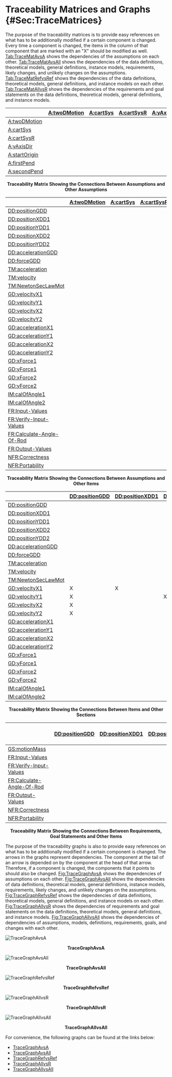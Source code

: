 # Traceability Matrices and Graphs {#Sec:TraceMatrices}

The purpose of the traceability matrices is to provide easy references on what has to be additionally modified if a certain component is changed. Every time a component is changed, the items in the column of that component that are marked with an "X" should be modified as well. [Tab:TraceMatAvsA](./SecTraceMatrices.md#Table:TraceMatAvsA) shows the dependencies of the assumptions on each other. [Tab:TraceMatAvsAll](./SecTraceMatrices.md#Table:TraceMatAvsAll) shows the dependencies of the data definitions, theoretical models, general definitions, instance models, requirements, likely changes, and unlikely changes on the assumptions. [Tab:TraceMatRefvsRef](./SecTraceMatrices.md#Table:TraceMatRefvsRef) shows the dependencies of the data definitions, theoretical models, general definitions, and instance models on each other. [Tab:TraceMatAllvsR](./SecTraceMatrices.md#Table:TraceMatAllvsR) shows the dependencies of the requirements and goal statements on the data definitions, theoretical models, general definitions, and instance models.

<div id="Table:TraceMatAvsA"></div>

|                                            |[A:twoDMotion](./SecAssumps.md#twoDMotion)|[A:cartSys](./SecAssumps.md#cartSys)|[A:cartSysR](./SecAssumps.md#cartSysR)|[A:yAxisDir](./SecAssumps.md#yAxisDir)|[A:startOrigin](./SecAssumps.md#startOrigin)|[A:firstPend](./SecAssumps.md#firstPend)|[A:secondPend](./SecAssumps.md#secondPend)|
|:-------------------------------------------|:-----------------------------------------|:-----------------------------------|:-------------------------------------|:-------------------------------------|:-------------------------------------------|:---------------------------------------|:-----------------------------------------|
|[A:twoDMotion](./SecAssumps.md#twoDMotion)  |                                          |                                    |                                      |                                      |                                            |                                        |                                          |
|[A:cartSys](./SecAssumps.md#cartSys)        |                                          |                                    |                                      |                                      |                                            |                                        |                                          |
|[A:cartSysR](./SecAssumps.md#cartSysR)      |                                          |                                    |                                      |                                      |                                            |                                        |                                          |
|[A:yAxisDir](./SecAssumps.md#yAxisDir)      |                                          |                                    |                                      |                                      |                                            |                                        |                                          |
|[A:startOrigin](./SecAssumps.md#startOrigin)|                                          |                                    |                                      |                                      |                                            |                                        |                                          |
|[A:firstPend](./SecAssumps.md#firstPend)    |                                          |                                    |                                      |                                      |                                            |                                        |                                          |
|[A:secondPend](./SecAssumps.md#secondPend)  |                                          |                                    |                                      |                                      |                                            |                                        |                                          |

**<p align="center">Traceability Matrix Showing the Connections Between Assumptions and Other Assumptions</p>**

<div id="Table:TraceMatAvsAll"></div>

|                                                    |[A:twoDMotion](./SecAssumps.md#twoDMotion)|[A:cartSys](./SecAssumps.md#cartSys)|[A:cartSysR](./SecAssumps.md#cartSysR)|[A:yAxisDir](./SecAssumps.md#yAxisDir)|[A:startOrigin](./SecAssumps.md#startOrigin)|[A:firstPend](./SecAssumps.md#firstPend)|[A:secondPend](./SecAssumps.md#secondPend)|
|:---------------------------------------------------|:-----------------------------------------|:-----------------------------------|:-------------------------------------|:-------------------------------------|:-------------------------------------------|:---------------------------------------|:-----------------------------------------|
|[DD:positionGDD](./SecDDs.md#DD:positionGDD)        |                                          |                                    |                                      |                                      |                                            |                                        |                                          |
|[DD:positionXDD1](./SecDDs.md#DD:positionXDD1)      |                                          |                                    |                                      |                                      |                                            |                                        |                                          |
|[DD:positionYDD1](./SecDDs.md#DD:positionYDD1)      |                                          |                                    |                                      |                                      |                                            |                                        |                                          |
|[DD:positionXDD2](./SecDDs.md#DD:positionXDD2)      |                                          |                                    |                                      |                                      |                                            |                                        |                                          |
|[DD:positionYDD2](./SecDDs.md#DD:positionYDD2)      |                                          |                                    |                                      |                                      |                                            |                                        |                                          |
|[DD:accelerationGDD](./SecDDs.md#DD:accelerationGDD)|                                          |                                    |                                      |                                      |                                            |                                        |                                          |
|[DD:forceGDD](./SecDDs.md#DD:forceGDD)              |                                          |                                    |                                      |                                      |                                            |                                        |                                          |
|[TM:acceleration](./SecTMs.md#TM:acceleration)      |                                          |                                    |                                      |                                      |                                            |                                        |                                          |
|[TM:velocity](./SecTMs.md#TM:velocity)              |                                          |                                    |                                      |                                      |                                            |                                        |                                          |
|[TM:NewtonSecLawMot](./SecTMs.md#TM:NewtonSecLawMot)|                                          |                                    |                                      |                                      |                                            |                                        |                                          |
|[GD:velocityX1](./SecGDs.md#GD:velocityX1)          |                                          |                                    |                                      |                                      |                                            |                                        |                                          |
|[GD:velocityY1](./SecGDs.md#GD:velocityY1)          |                                          |                                    |                                      |                                      |                                            |                                        |                                          |
|[GD:velocityX2](./SecGDs.md#GD:velocityX2)          |                                          |                                    |                                      |                                      |                                            |                                        |                                          |
|[GD:velocityY2](./SecGDs.md#GD:velocityY2)          |                                          |                                    |                                      |                                      |                                            |                                        |                                          |
|[GD:accelerationX1](./SecGDs.md#GD:accelerationX1)  |                                          |                                    |                                      |                                      |                                            |                                        |                                          |
|[GD:accelerationY1](./SecGDs.md#GD:accelerationY1)  |                                          |                                    |                                      |                                      |                                            |                                        |                                          |
|[GD:accelerationX2](./SecGDs.md#GD:accelerationX2)  |                                          |                                    |                                      |                                      |                                            |                                        |                                          |
|[GD:accelerationY2](./SecGDs.md#GD:accelerationY2)  |                                          |                                    |                                      |                                      |                                            |                                        |                                          |
|[GD:xForce1](./SecGDs.md#GD:xForce1)                |                                          |                                    |                                      |                                      |                                            |                                        |                                          |
|[GD:yForce1](./SecGDs.md#GD:yForce1)                |                                          |                                    |                                      |                                      |                                            |                                        |                                          |
|[GD:xForce2](./SecGDs.md#GD:xForce2)                |                                          |                                    |                                      |                                      |                                            |                                        |                                          |
|[GD:yForce2](./SecGDs.md#GD:yForce2)                |                                          |                                    |                                      |                                      |                                            |                                        |                                          |
|[IM:calOfAngle1](./SecIMs.md#IM:calOfAngle1)        |                                          |                                    |                                      |                                      |                                            |                                        |                                          |
|[IM:calOfAngle2](./SecIMs.md#IM:calOfAngle2)        |                                          |                                    |                                      |                                      |                                            |                                        |                                          |
|[FR:Input-Values](./SecFRs.md#inputValues)          |                                          |                                    |                                      |                                      |                                            |                                        |                                          |
|[FR:Verify-Input-Values](./SecFRs.md#verifyInptVals)|                                          |                                    |                                      |                                      |                                            |                                        |                                          |
|[FR:Calculate-Angle-Of-Rod](./SecFRs.md#calcAng)    |                                          |                                    |                                      |                                      |                                            |                                        |                                          |
|[FR:Output-Values](./SecFRs.md#outputValues)        |                                          |                                    |                                      |                                      |                                            |                                        |                                          |
|[NFR:Correctness](./SecNFRs.md#correct)             |                                          |                                    |                                      |                                      |                                            |                                        |                                          |
|[NFR:Portability](./SecNFRs.md#portable)            |                                          |                                    |                                      |                                      |                                            |                                        |                                          |

**<p align="center">Traceability Matrix Showing the Connections Between Assumptions and Other Items</p>**

<div id="Table:TraceMatRefvsRef"></div>

|                                                    |[DD:positionGDD](./SecDDs.md#DD:positionGDD)|[DD:positionXDD1](./SecDDs.md#DD:positionXDD1)|[DD:positionYDD1](./SecDDs.md#DD:positionYDD1)|[DD:positionXDD2](./SecDDs.md#DD:positionXDD2)|[DD:positionYDD2](./SecDDs.md#DD:positionYDD2)|[DD:accelerationGDD](./SecDDs.md#DD:accelerationGDD)|[DD:forceGDD](./SecDDs.md#DD:forceGDD)|[TM:acceleration](./SecTMs.md#TM:acceleration)|[TM:velocity](./SecTMs.md#TM:velocity)|[TM:NewtonSecLawMot](./SecTMs.md#TM:NewtonSecLawMot)|[GD:velocityX1](./SecGDs.md#GD:velocityX1)|[GD:velocityY1](./SecGDs.md#GD:velocityY1)|[GD:velocityX2](./SecGDs.md#GD:velocityX2)|[GD:velocityY2](./SecGDs.md#GD:velocityY2)|[GD:accelerationX1](./SecGDs.md#GD:accelerationX1)|[GD:accelerationY1](./SecGDs.md#GD:accelerationY1)|[GD:accelerationX2](./SecGDs.md#GD:accelerationX2)|[GD:accelerationY2](./SecGDs.md#GD:accelerationY2)|[GD:xForce1](./SecGDs.md#GD:xForce1)|[GD:yForce1](./SecGDs.md#GD:yForce1)|[GD:xForce2](./SecGDs.md#GD:xForce2)|[GD:yForce2](./SecGDs.md#GD:yForce2)|[IM:calOfAngle1](./SecIMs.md#IM:calOfAngle1)|[IM:calOfAngle2](./SecIMs.md#IM:calOfAngle2)|
|:---------------------------------------------------|:-------------------------------------------|:---------------------------------------------|:---------------------------------------------|:---------------------------------------------|:---------------------------------------------|:---------------------------------------------------|:-------------------------------------|:---------------------------------------------|:-------------------------------------|:---------------------------------------------------|:-----------------------------------------|:-----------------------------------------|:-----------------------------------------|:-----------------------------------------|:-------------------------------------------------|:-------------------------------------------------|:-------------------------------------------------|:-------------------------------------------------|:-----------------------------------|:-----------------------------------|:-----------------------------------|:-----------------------------------|:-------------------------------------------|:-------------------------------------------|
|[DD:positionGDD](./SecDDs.md#DD:positionGDD)        |                                            |                                              |                                              |                                              |                                              |                                                    |                                      |                                              |                                      |                                                    |                                          |                                          |                                          |                                          |                                                  |                                                  |                                                  |                                                  |                                    |                                    |                                    |                                    |                                            |                                            |
|[DD:positionXDD1](./SecDDs.md#DD:positionXDD1)      |                                            |                                              |                                              |                                              |                                              |                                                    |                                      |                                              |                                      |                                                    |                                          |                                          |                                          |                                          |                                                  |                                                  |                                                  |                                                  |                                    |                                    |                                    |                                    |                                            |                                            |
|[DD:positionYDD1](./SecDDs.md#DD:positionYDD1)      |                                            |                                              |                                              |                                              |                                              |                                                    |                                      |                                              |                                      |                                                    |                                          |                                          |                                          |                                          |                                                  |                                                  |                                                  |                                                  |                                    |                                    |                                    |                                    |                                            |                                            |
|[DD:positionXDD2](./SecDDs.md#DD:positionXDD2)      |                                            |                                              |                                              |                                              |                                              |                                                    |                                      |                                              |                                      |                                                    |                                          |                                          |                                          |                                          |                                                  |                                                  |                                                  |                                                  |                                    |                                    |                                    |                                    |                                            |                                            |
|[DD:positionYDD2](./SecDDs.md#DD:positionYDD2)      |                                            |                                              |                                              |                                              |                                              |                                                    |                                      |                                              |                                      |                                                    |                                          |                                          |                                          |                                          |                                                  |                                                  |                                                  |                                                  |                                    |                                    |                                    |                                    |                                            |                                            |
|[DD:accelerationGDD](./SecDDs.md#DD:accelerationGDD)|                                            |                                              |                                              |                                              |                                              |                                                    |                                      |                                              |                                      |                                                    |                                          |                                          |                                          |                                          |                                                  |                                                  |                                                  |                                                  |                                    |                                    |                                    |                                    |                                            |                                            |
|[DD:forceGDD](./SecDDs.md#DD:forceGDD)              |                                            |                                              |                                              |                                              |                                              |                                                    |                                      |                                              |                                      |                                                    |                                          |                                          |                                          |                                          |                                                  |                                                  |                                                  |                                                  |                                    |                                    |                                    |                                    |                                            |                                            |
|[TM:acceleration](./SecTMs.md#TM:acceleration)      |                                            |                                              |                                              |                                              |                                              |                                                    |                                      |                                              |                                      |                                                    |                                          |                                          |                                          |                                          |                                                  |                                                  |                                                  |                                                  |                                    |                                    |                                    |                                    |                                            |                                            |
|[TM:velocity](./SecTMs.md#TM:velocity)              |                                            |                                              |                                              |                                              |                                              |                                                    |                                      |                                              |                                      |                                                    |                                          |                                          |                                          |                                          |                                                  |                                                  |                                                  |                                                  |                                    |                                    |                                    |                                    |                                            |                                            |
|[TM:NewtonSecLawMot](./SecTMs.md#TM:NewtonSecLawMot)|                                            |                                              |                                              |                                              |                                              |                                                    |                                      |                                              |                                      |                                                    |                                          |                                          |                                          |                                          |                                                  |                                                  |                                                  |                                                  |                                    |                                    |                                    |                                    |                                            |                                            |
|[GD:velocityX1](./SecGDs.md#GD:velocityX1)          |X                                           |X                                             |                                              |                                              |                                              |                                                    |                                      |                                              |                                      |                                                    |                                          |                                          |                                          |                                          |                                                  |                                                  |                                                  |                                                  |                                    |                                    |                                    |                                    |                                            |                                            |
|[GD:velocityY1](./SecGDs.md#GD:velocityY1)          |X                                           |                                              |X                                             |                                              |                                              |                                                    |                                      |                                              |                                      |                                                    |                                          |                                          |                                          |                                          |                                                  |                                                  |                                                  |                                                  |                                    |                                    |                                    |                                    |                                            |                                            |
|[GD:velocityX2](./SecGDs.md#GD:velocityX2)          |X                                           |                                              |                                              |X                                             |                                              |                                                    |                                      |                                              |                                      |                                                    |                                          |                                          |                                          |                                          |                                                  |                                                  |                                                  |                                                  |                                    |                                    |                                    |                                    |                                            |                                            |
|[GD:velocityY2](./SecGDs.md#GD:velocityY2)          |X                                           |                                              |                                              |                                              |X                                             |                                                    |                                      |                                              |                                      |                                                    |                                          |                                          |                                          |                                          |                                                  |                                                  |                                                  |                                                  |                                    |                                    |                                    |                                    |                                            |                                            |
|[GD:accelerationX1](./SecGDs.md#GD:accelerationX1)  |                                            |                                              |                                              |                                              |                                              |                                                    |                                      |                                              |                                      |                                                    |                                          |                                          |                                          |                                          |                                                  |                                                  |                                                  |                                                  |                                    |                                    |                                    |                                    |                                            |                                            |
|[GD:accelerationY1](./SecGDs.md#GD:accelerationY1)  |                                            |                                              |                                              |                                              |                                              |                                                    |                                      |                                              |                                      |                                                    |                                          |                                          |                                          |                                          |                                                  |                                                  |                                                  |                                                  |                                    |                                    |                                    |                                    |                                            |                                            |
|[GD:accelerationX2](./SecGDs.md#GD:accelerationX2)  |                                            |                                              |                                              |                                              |                                              |                                                    |                                      |                                              |                                      |                                                    |                                          |                                          |                                          |                                          |                                                  |                                                  |                                                  |                                                  |                                    |                                    |                                    |                                    |                                            |                                            |
|[GD:accelerationY2](./SecGDs.md#GD:accelerationY2)  |                                            |                                              |                                              |                                              |                                              |                                                    |                                      |                                              |                                      |                                                    |                                          |                                          |                                          |                                          |                                                  |                                                  |                                                  |                                                  |                                    |                                    |                                    |                                    |                                            |                                            |
|[GD:xForce1](./SecGDs.md#GD:xForce1)                |                                            |                                              |                                              |                                              |                                              |                                                    |                                      |                                              |                                      |                                                    |                                          |                                          |                                          |                                          |                                                  |                                                  |                                                  |                                                  |                                    |                                    |                                    |                                    |                                            |                                            |
|[GD:yForce1](./SecGDs.md#GD:yForce1)                |                                            |                                              |                                              |                                              |                                              |                                                    |                                      |                                              |                                      |                                                    |                                          |                                          |                                          |                                          |                                                  |                                                  |                                                  |                                                  |                                    |                                    |                                    |                                    |                                            |                                            |
|[GD:xForce2](./SecGDs.md#GD:xForce2)                |                                            |                                              |                                              |                                              |                                              |                                                    |                                      |                                              |                                      |                                                    |                                          |                                          |                                          |                                          |                                                  |                                                  |                                                  |                                                  |                                    |                                    |                                    |                                    |                                            |                                            |
|[GD:yForce2](./SecGDs.md#GD:yForce2)                |                                            |                                              |                                              |                                              |                                              |                                                    |                                      |                                              |                                      |                                                    |                                          |                                          |                                          |                                          |                                                  |                                                  |                                                  |                                                  |                                    |                                    |                                    |                                    |                                            |                                            |
|[IM:calOfAngle1](./SecIMs.md#IM:calOfAngle1)        |                                            |                                              |                                              |                                              |                                              |                                                    |                                      |                                              |                                      |                                                    |                                          |                                          |                                          |                                          |                                                  |                                                  |                                                  |                                                  |                                    |                                    |                                    |                                    |                                            |X                                           |
|[IM:calOfAngle2](./SecIMs.md#IM:calOfAngle2)        |                                            |                                              |                                              |                                              |                                              |                                                    |                                      |                                              |                                      |                                                    |                                          |                                          |                                          |                                          |X                                                 |X                                                 |X                                                 |X                                                 |X                                   |X                                   |X                                   |X                                   |X                                           |X                                           |

**<p align="center">Traceability Matrix Showing the Connections Between Items and Other Sections</p>**

<div id="Table:TraceMatAllvsR"></div>

|                                                    |[DD:positionGDD](./SecDDs.md#DD:positionGDD)|[DD:positionXDD1](./SecDDs.md#DD:positionXDD1)|[DD:positionYDD1](./SecDDs.md#DD:positionYDD1)|[DD:positionXDD2](./SecDDs.md#DD:positionXDD2)|[DD:positionYDD2](./SecDDs.md#DD:positionYDD2)|[DD:accelerationGDD](./SecDDs.md#DD:accelerationGDD)|[DD:forceGDD](./SecDDs.md#DD:forceGDD)|[TM:acceleration](./SecTMs.md#TM:acceleration)|[TM:velocity](./SecTMs.md#TM:velocity)|[TM:NewtonSecLawMot](./SecTMs.md#TM:NewtonSecLawMot)|[GD:velocityX1](./SecGDs.md#GD:velocityX1)|[GD:velocityY1](./SecGDs.md#GD:velocityY1)|[GD:velocityX2](./SecGDs.md#GD:velocityX2)|[GD:velocityY2](./SecGDs.md#GD:velocityY2)|[GD:accelerationX1](./SecGDs.md#GD:accelerationX1)|[GD:accelerationY1](./SecGDs.md#GD:accelerationY1)|[GD:accelerationX2](./SecGDs.md#GD:accelerationX2)|[GD:accelerationY2](./SecGDs.md#GD:accelerationY2)|[GD:xForce1](./SecGDs.md#GD:xForce1)|[GD:yForce1](./SecGDs.md#GD:yForce1)|[GD:xForce2](./SecGDs.md#GD:xForce2)|[GD:yForce2](./SecGDs.md#GD:yForce2)|[IM:calOfAngle1](./SecIMs.md#IM:calOfAngle1)|[IM:calOfAngle2](./SecIMs.md#IM:calOfAngle2)|[FR:Input-Values](./SecFRs.md#inputValues)|[FR:Verify-Input-Values](./SecFRs.md#verifyInptVals)|[FR:Calculate-Angle-Of-Rod](./SecFRs.md#calcAng)|[FR:Output-Values](./SecFRs.md#outputValues)|[NFR:Correctness](./SecNFRs.md#correct)|[NFR:Portability](./SecNFRs.md#portable)|
|:---------------------------------------------------|:-------------------------------------------|:---------------------------------------------|:---------------------------------------------|:---------------------------------------------|:---------------------------------------------|:---------------------------------------------------|:-------------------------------------|:---------------------------------------------|:-------------------------------------|:---------------------------------------------------|:-----------------------------------------|:-----------------------------------------|:-----------------------------------------|:-----------------------------------------|:-------------------------------------------------|:-------------------------------------------------|:-------------------------------------------------|:-------------------------------------------------|:-----------------------------------|:-----------------------------------|:-----------------------------------|:-----------------------------------|:-------------------------------------------|:-------------------------------------------|:-----------------------------------------|:---------------------------------------------------|:-----------------------------------------------|:-------------------------------------------|:--------------------------------------|:---------------------------------------|
|[GS:motionMass](./SecGoalStmt.md#motionMass)        |                                            |                                              |                                              |                                              |                                              |                                                    |                                      |                                              |                                      |                                                    |                                          |                                          |                                          |                                          |                                                  |                                                  |                                                  |                                                  |                                    |                                    |                                    |                                    |                                            |                                            |                                          |                                                    |                                                |                                            |                                       |                                        |
|[FR:Input-Values](./SecFRs.md#inputValues)          |                                            |                                              |                                              |                                              |                                              |                                                    |                                      |                                              |                                      |                                                    |                                          |                                          |                                          |                                          |                                                  |                                                  |                                                  |                                                  |                                    |                                    |                                    |                                    |                                            |                                            |                                          |                                                    |                                                |                                            |                                       |                                        |
|[FR:Verify-Input-Values](./SecFRs.md#verifyInptVals)|                                            |                                              |                                              |                                              |                                              |                                                    |                                      |                                              |                                      |                                                    |                                          |                                          |                                          |                                          |                                                  |                                                  |                                                  |                                                  |                                    |                                    |                                    |                                    |                                            |                                            |                                          |                                                    |                                                |                                            |                                       |                                        |
|[FR:Calculate-Angle-Of-Rod](./SecFRs.md#calcAng)    |                                            |                                              |                                              |                                              |                                              |                                                    |                                      |                                              |                                      |                                                    |                                          |                                          |                                          |                                          |                                                  |                                                  |                                                  |                                                  |                                    |                                    |                                    |                                    |X                                           |X                                           |                                          |                                                    |                                                |                                            |                                       |                                        |
|[FR:Output-Values](./SecFRs.md#outputValues)        |                                            |                                              |                                              |                                              |                                              |                                                    |                                      |                                              |                                      |                                                    |                                          |                                          |                                          |                                          |                                                  |                                                  |                                                  |                                                  |                                    |                                    |                                    |                                    |X                                           |X                                           |                                          |                                                    |                                                |                                            |                                       |                                        |
|[NFR:Correctness](./SecNFRs.md#correct)             |                                            |                                              |                                              |                                              |                                              |                                                    |                                      |                                              |                                      |                                                    |                                          |                                          |                                          |                                          |                                                  |                                                  |                                                  |                                                  |                                    |                                    |                                    |                                    |                                            |                                            |                                          |                                                    |                                                |                                            |                                       |                                        |
|[NFR:Portability](./SecNFRs.md#portable)            |                                            |                                              |                                              |                                              |                                              |                                                    |                                      |                                              |                                      |                                                    |                                          |                                          |                                          |                                          |                                                  |                                                  |                                                  |                                                  |                                    |                                    |                                    |                                    |                                            |                                            |                                          |                                                    |                                                |                                            |                                       |                                        |

**<p align="center">Traceability Matrix Showing the Connections Between Requirements, Goal Statements and Other Items</p>**

The purpose of the traceability graphs is also to provide easy references on what has to be additionally modified if a certain component is changed. The arrows in the graphs represent dependencies. The component at the tail of an arrow is depended on by the component at the head of that arrow. Therefore, if a component is changed, the components that it points to should also be changed. [Fig:TraceGraphAvsA](./SecTraceMatrices.md#Figure:TraceGraphAvsA) shows the dependencies of assumptions on each other. [Fig:TraceGraphAvsAll](./SecTraceMatrices.md#Figure:TraceGraphAvsAll) shows the dependencies of data definitions, theoretical models, general definitions, instance models, requirements, likely changes, and unlikely changes on the assumptions. [Fig:TraceGraphRefvsRef](./SecTraceMatrices.md#Figure:TraceGraphRefvsRef) shows the dependencies of data definitions, theoretical models, general definitions, and instance models on each other. [Fig:TraceGraphAllvsR](./SecTraceMatrices.md#Figure:TraceGraphAllvsR) shows the dependencies of requirements and goal statements on the data definitions, theoretical models, general definitions, and instance models. [Fig:TraceGraphAllvsAll](./SecTraceMatrices.md#Figure:TraceGraphAllvsAll) shows the dependencies of dependencies of assumptions, models, definitions, requirements, goals, and changes with each other.

<div id="Figure:TraceGraphAvsA"></div>

![TraceGraphAvsA](./assets/avsa.svg)

**<p align="center">TraceGraphAvsA</p>**

<div id="Figure:TraceGraphAvsAll"></div>

![TraceGraphAvsAll](./assets/avsall.svg)

**<p align="center">TraceGraphAvsAll</p>**

<div id="Figure:TraceGraphRefvsRef"></div>

![TraceGraphRefvsRef](./assets/refvsref.svg)

**<p align="center">TraceGraphRefvsRef</p>**

<div id="Figure:TraceGraphAllvsR"></div>

![TraceGraphAllvsR](./assets/allvsr.svg)

**<p align="center">TraceGraphAllvsR</p>**

<div id="Figure:TraceGraphAllvsAll"></div>

![TraceGraphAllvsAll](./assets/allvsall.svg)

**<p align="center">TraceGraphAllvsAll</p>**

For convenience, the following graphs can be found at the links below:

- [TraceGraphAvsA](../../../../traceygraphs/dblpend/avsa.svg)
- [TraceGraphAvsAll](../../../../traceygraphs/dblpend/avsall.svg)
- [TraceGraphRefvsRef](../../../../traceygraphs/dblpend/refvsref.svg)
- [TraceGraphAllvsR](../../../../traceygraphs/dblpend/allvsr.svg)
- [TraceGraphAllvsAll](../../../../traceygraphs/dblpend/allvsall.svg)
